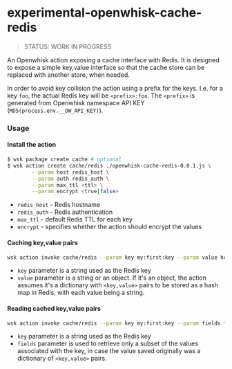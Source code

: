 # experimental-openwhisk-cache-redis

> STATUS: WORK IN PROGRESS

An Openwhisk action exposing a cache interface with Redis.
It is designed to expose a simple key,value interface so that the cache store can be replaced with another store, when needed.

In order to avoid key collision the action using a prefix for the keys. I.e. for a key `foo`, the actual Redis key will be `<prefix>:foo`. The `<prefix>` is generated from Openwhisk namespace API KEY (`MD5(process.env.__OW_API_KEY)`).

### Usage

#### Install the action

```bash
$ wsk package create cache # optional
$ wsk action create cache/redis ./openwhisk-cache-redis-0.0.1.js \
        --param host redis_host \
        --param auth redis_auth \
        --param max_ttl <ttl> \
        --param encrypt <true|false>
```

* `redis_host` - Redis hostname
* `redis_auth` - Redis authentication
* `max_ttl` - default Redis TTL for each key
* `encrypt` - specifies whether the action should encrypt the values

#### Caching key,value pairs

```bash
wsk action invoke cache/redis --param key my:first:key --param value hello-world
```

* `key` parameter is a string used as the Redis key
* `value` parameter is a string or an object. If it's an object, the action assumes it's a dictionary with `<key,value>` pairs to be stored as a hash map in Redis, with each value being a string.

#### Reading cached key,value pairs

```bash
wsk action invoke cache/redis --param key my:first:key --param fields field1,field2, field3
```

* `key` parameter is a string used as the Redis key
* `fields` parameter is used to retrieve only a subset of the values associated with the key, in case the value saved originally was a dictionary of `<key,value>` pairs.
